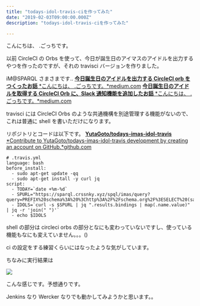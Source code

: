 ```yaml
---
title: "todays-idol-travis-ciを作ってみた"
date: "2019-02-03T09:00:00.000Z"
description: "todays-idol-travis-ciを作ってみた"

---
```


こんにちは、 .ごっちです。

以前 CircleCI の Orbs を使って、今日が誕生日のアイマスのアイドルを出力するやつを作ったのですが、それの travisci バージョンを作りました。

iM@SPARQL さまさまです..
[**今日誕生日のアイドルを出力する CircleCI orb をつくったお話**
*こんにちは、 .ごっちです。*medium.com](https://medium.com/@gggooottto/%E4%BB%8A%E6%97%A5%E8%AA%95%E7%94%9F%E6%97%A5%E3%81%AE%E3%82%A2%E3%82%A4%E3%83%89%E3%83%AB%E3%82%92%E5%87%BA%E5%8A%9B%E3%81%99%E3%82%8Bcircleci-orb%E3%82%92%E3%81%A4%E3%81%8F%E3%81%A3%E3%81%9F%E3%81%8A%E8%A9%B1-fff413118a40)
[**今日誕生日のアイドルを取得する CircleCI Orb に、Slack 通知機能を追加したお話**
*こんにちは、 .ごっちです。*medium.com](https://medium.com/@gggooottto/%E4%BB%8A%E6%97%A5%E8%AA%95%E7%94%9F%E6%97%A5%E3%81%AE%E3%82%A2%E3%82%A4%E3%83%89%E3%83%AB%E3%82%92%E5%8F%96%E5%BE%97%E3%81%99%E3%82%8Bcircleci-orb%E3%81%AB-slack%E9%80%9A%E7%9F%A5%E6%A9%9F%E8%83%BD%E3%82%92%E8%BF%BD%E5%8A%A0%E3%81%97%E3%81%9F%E3%81%8A%E8%A9%B1-b476792eb9fc)

travisci には CircleCI Orbs のような共通機構を別途管理する機能がないので、これは普通に shell を書いただけになります。

リポジトリとコードは以下です。
[**YutaGoto/todays-imas-idol-travis**
*Contribute to YutaGoto/todays-imas-idol-travis development by creating an account on GitHub.*github.com](https://github.com/YutaGoto/todays-imas-idol-travis)

    # .travis.yml
    language: bash
    before_install:
      - sudo apt-get update -qq
      - sudo apt-get install -y curl jq
    script:
      - TODAY=`date +%m-%d`
      - SPURL="https://sparql.crssnky.xyz/spql/imas/query?query=PREFIX%20schema%3A%20%3Chttp%3A%2F%2Fschema.org%2F%3ESELECT%20(sample(%3Fo)%20as%20%3Fdate)%20(sample(%3Fn)%20as%20%3Fname)%20WHERE%20%7B%20%3Fsub%20schema%3AbirthDate%20%3Fo%3B%20schema%3Aname%7Cschema%3AalternateName%20%3Fn%3BFILTER(regex(str(%3Fo)%2C%20%22$TODAY%22%20)).%7Dgroup%20by(%3Fn)order%20by(%3Fname)"
      - IDOLS=`curl -s $SPURL | jq ".results.bindings | map(.name.value)" | jq -r 'join(" ")'`
      - echo $IDOLS

shell の部分は circleci orbs の部分となにも変わっていないですし、使っている機能もなにも変えていません。。。()

ci の設定をする練習くらいにはなったような気がしています。

ちなみに実行結果は

![](https://cdn-images-1.medium.com/max/2000/1*Ke87f3KHBu7GG_Za0tXEMQ.png)

こんな感じです。予想通りです。

Jenkins なり Wercker なりでも動かしてみようかと思います。。
